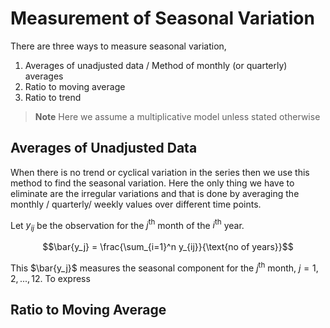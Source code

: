 # Measurement of Seasonal Variation 
There are three ways to measure seasonal variation, 
1. Averages of unadjusted data / Method of monthly (or quarterly) averages
2. Ratio to moving average 
3. Ratio to trend 

> **Note**
> Here we assume a multiplicative model unless stated otherwise 

## Averages of Unadjusted Data
When there is no trend or cyclical variation in the series then we use this method to find the seasonal variation. Here the only thing we have to eliminate are the irregular variations and that is done by averaging the monthly / quarterly/ weekly values over different time points. 

Let $y_{ij}$ be the observation for the $j^{\text{th}}$ month of the $i^{\text{th}}$ year.

$$\bar{y_j} = \frac{\sum_{i=1}^n y_{ij}}{\text{no of years}}$$

This $\bar{y_j}$ measures the seasonal component for the $j^{\text{th}}$ month, $j = 1,2,...,12$. To express 

## Ratio to Moving Average

